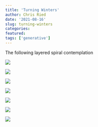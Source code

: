 ```yaml
---
title: 'Turning Winters'
author: Chris Ried
date: '2021-08-16'
slug: turning-winters
categories:
featured: 
tags: ['generative']
---
```


The following layered spiral contemplation


![](https://live.staticflickr.com/65535/52643675641_ef434f14bd_z_d.jpg)

![](https://live.staticflickr.com/65535/52644147713_25484d5f73_z_d.jpg)

![](https://live.staticflickr.com/65535/52643675616_764e816c1a_z_d.jpg)

![](https://live.staticflickr.com/65535/52644113405_74c69220bd_z_d.jpg)

![](https://live.staticflickr.com/65535/52643167567_4e58617549_z_d.jpg)

![](https://live.staticflickr.com/65535/52643930644_132b86bcb0_z_d.jpg)

![](https://live.staticflickr.com/65535/52644147638_3f0c73f3d4_z_d.jpg)